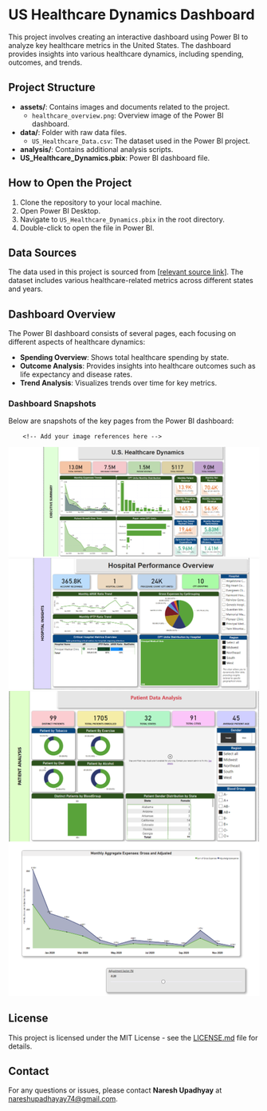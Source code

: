 <h1>US Healthcare Dynamics Dashboard</h1>
<p>This project involves creating an interactive dashboard using Power BI to analyze key healthcare metrics in the United States. The dashboard provides insights into various healthcare dynamics, including spending, outcomes, and trends.</p>
<h2>Project Structure</h2>
<ul>
<li><strong>assets/</strong>: Contains images and documents related to the project.
<ul>
<li><code>healthcare_overview.png</code>: Overview image of the Power BI dashboard.</li>
</ul>
</li>
<li><strong>data/</strong>: Folder with raw data files.
<ul>
<li><code>US_Healthcare_Data.csv</code>: The dataset used in the Power BI project.</li>
</ul>
</li>
<li><strong>analysis/</strong>: Contains additional analysis scripts.</li>
<li><strong>US_Healthcare_Dynamics.pbix</strong>: Power BI dashboard file.</li>
</ul>
<h2>How to Open the Project</h2>
 <ol>
<li>Clone the repository to your local machine.</li>
<li>Open Power BI Desktop.</li>
<li>Navigate to <code>US_Healthcare_Dynamics.pbix</code> in the root directory.</li>
<li>Double-click to open the file in Power BI.</li>
</ol>
<h2>Data Sources</h2>
<p>The data used in this project is sourced from <a href="your-data-source-link-here">[relevant source link]</a>. The dataset includes various healthcare-related metrics across different states and years.</p>
<h2>Dashboard Overview</h2>
<p>The Power BI dashboard consists of several pages, each focusing on different aspects of healthcare dynamics:</p>
<ul>
<li><strong>Spending Overview</strong>: Shows total healthcare spending by state.</li>
<li><strong>Outcome Analysis</strong>: Provides insights into healthcare outcomes such as life expectancy and disease rates.</li>
<li><strong>Trend Analysis</strong>: Visualizes trends over time for key metrics.</li>
</ul>
<h3>Dashboard Snapshots</h3>
<p>Below are snapshots of the key pages from the Power BI dashboard:</p>
        
        <!-- Add your image references here -->
 <img src="https://github.com/naresy/HealthCare_Data_Analysis/blob/main/assets/Snap1.png" alt="Healthcare Overview">
 <img src="https://github.com/naresy/HealthCare_Data_Analysis/blob/main/assets/snap2.png" alt="Spending Overview">
 <img src="https://github.com/naresy/HealthCare_Data_Analysis/blob/main/assets/snap3.png" alt="Outcome Analysis">
 <img src="https://github.com/naresy/HealthCare_Data_Analysis/blob/main/assets/snap4.png" alt="Trend Analysis">
<h2>License</h2>
<p>This project is licensed under the MIT License - see the <a href="LICENSE.md">LICENSE.md</a> file for details.</p>
<h2>Contact</h2>
<p>For any questions or issues, please contact <strong>Naresh Upadhyay</strong> at <a href="mailto:nareshupadhayay74@gmail.com">nareshupadhayay74@gmail.com</a>.</p>
    </div>
</body>
</html>

